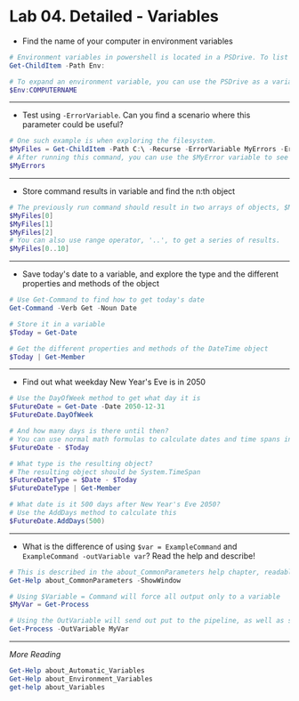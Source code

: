 # Lab 04. Detailed - Variables

- Find the name of your computer in environment variables

```PowerShell
# Environment variables in powershell is located in a PSDrive. To list all environment variables, use the Get-ChildItem command
Get-ChildItem -Path Env:

# To expand an environment variable, you can use the PSDrive as a variable
$Env:COMPUTERNAME
```

---

- Test using `-ErrorVariable`. Can you find a scenario where this parameter could be useful?

```PowerShell
# One such example is when exploring the filesystem.
$MyFiles = Get-ChildItem -Path C:\ -Recurse -ErrorVariable MyErrors -ErrorAction SilentlyContinue
# After running this command, you can use the $MyError variable to see which folders you dont have access to, or write to a log.
$MyErrors
```

---

- Store command results in variable and find the n:th object

```PowerShell
# The previously run command should result in two arrays of objects, $MyFiles and $MyErrors. You can enumerate it using index numbers
$MyFiles[0]
$MyFiles[1]
$MyFiles[2]
# You can also use range operator, '..', to get a series of results.
$MyFiles[0..10]
```

---

- Save today's date to a variable, and explore the type and the different properties and methods of the object

```PowerShell
# Use Get-Command to find how to get today's date
Get-Command -Verb Get -Noun Date

# Store it in a variable
$Today = Get-Date

# Get the different properties and methods of the DateTime object
$Today | Get-Member
```

---

- Find out what weekday New Year's Eve is in 2050

```PowerShell
# Use the DayOfWeek method to get what day it is
$FutureDate = Get-Date -Date 2050-12-31
$FutureDate.DayOfWeek

# And how many days is there until then?
# You can use normal math formulas to calculate dates and time spans in PowerShell
$FutureDate - $Today

# What type is the resulting object?
# The resulting object should be System.TimeSpan
$FutureDateType = $Date - $Today
$FutureDateType | Get-Member

# What date is it 500 days after New Year's Eve 2050?
# Use the AddDays method to calculate this
$FutureDate.AddDays(500)
```

---

- What is the difference of using `$var = ExampleCommand` and `ExampleCommand -outVariable var`? Read the help and describe!

```PowerShell
# This is described in the about_CommonParameters help chapter, readable using Get-Help. Optionally you may also add the -ShowWindow parameter to easier read and search help contents
Get-Help about_CommonParameters -ShowWindow

# Using $Variable = Command will force all output only to a variable
$MyVar = Get-Process

# Using the OutVariable will send out put to the pipeline, as well as storing it in a variable
Get-Process -OutVariable MyVar
```

---

*More Reading*

```PowerShell
Get-Help about_Automatic_Variables
Get-Help about_Environment_Variables
get-help about_Variables
```
